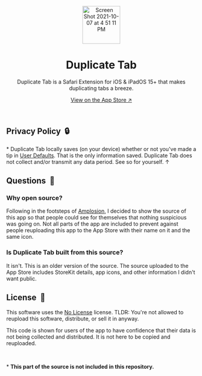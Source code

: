 <br>

<!-- Title -->
<div align="center">

<img width="100" alt="Screen Shot 2021-10-07 at 4 51 11 PM" src="https://user-images.githubusercontent.com/39813066/136472904-d5236be3-c5f4-46d7-a3d2-a19a1e3fb583.png">


# Duplicate Tab
  
Duplicate Tab is a Safari Extension for iOS & iPadOS 15+ that makes duplicating tabs a breeze.
  
[View on the App Store ↗︎](https://apps.apple.com/us/app/duplicate-tab/id1588020772)
  
</div>

<br>

## Privacy Policy  🔒
\* Duplicate Tab locally saves (on your device) whether or not you've made a tip in [User Defaults](https://developer.apple.com/documentation/foundation/userdefaults). That is the only information saved. Duplicate Tab does not collect and/or transmit any data period. See so for yourself. ↑

## Questions  💭
### Why open source?
Following in the footsteps of [Amplosion](https://github.com/christianselig/Amplosion), I decided to show the source of this app so that people could see for themselves that nothing suspicious was going on. Not all parts of the app are included to prevent against people reuploading this app to the App Store with their name on it and the same icon.

### Is Duplicate Tab built from this source?
It isn't. This is an older version of the source. The source uploaded to the App Store includes StoreKit details, app icons, and other information I didn't want public.

## License  🚫
This software uses the [No License](https://choosealicense.com/no-permission/) license. TLDR: You're not allowed to reupload this software, distribute, or sell it in anyway.

This code is shown for users of the app to have confidence that their data is not being collected and distributed. It is not here to be copied and reuploaded.

<br>

\* **This part of the source is not included in this repository.**
